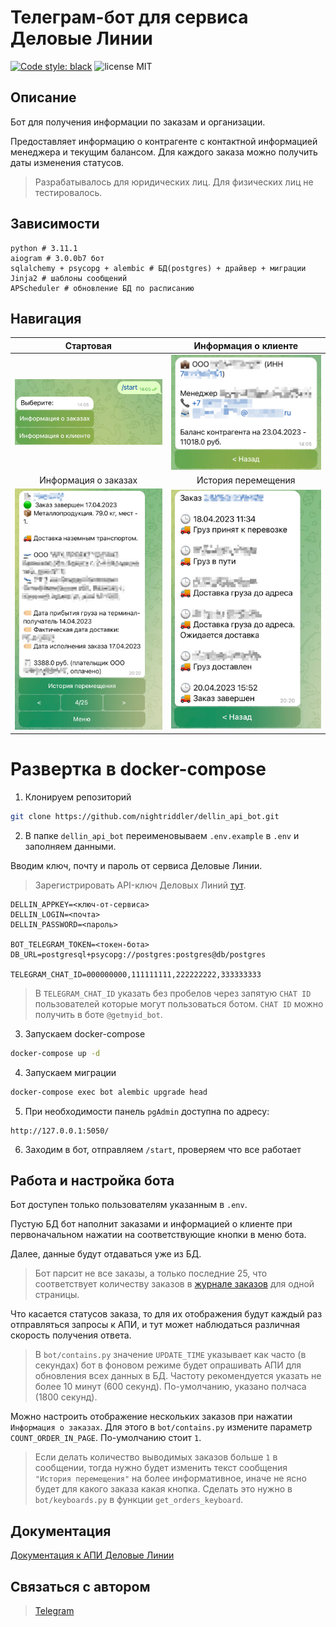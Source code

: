 # Телеграм-бот для сервиса Деловые Линии

[![Code style: black](https://img.shields.io/badge/code%20style-black-000000.svg)](https://github.com/psf/black)
![license MIT](https://img.shields.io/github/license/nightriddler/fastapi_realworld)

## Описание

Бот для получения информации по заказам и организации. 

Предоставляет информацию о контрагенте с контактной информацией менеджера и текущим балансом. Для каждого заказа можно получить даты изменения статусов.

>Разрабатывалось для юридических лиц. Для физических лиц не тестировалось. 

## Зависимости

```
python # 3.11.1
aiogram # 3.0.0b7 бот
sqlalchemy + psycopg + alembic # БД(postgres) + драйвер + миграции
Jinja2 # шаблоны сообщений
APScheduler # обновление БД по расписанию
```


## Навигация
 
| Стартовая | Информация о клиенте | 
| :---: | :---: | 
| <img src="image/start.png" alt="start" width="500"/> | <img src="image/counteragents.png" alt="counteragents" width="500"/> |
| Информация о заказах | История перемещения |
| <img src="image/order.png" alt="order" width="500"/> | <img src="image/history.png" alt="history" width="500"/> |

# Развертка в docker-compose

1. Клонируем репозиторий 

```bash
git clone https://github.com/nightriddler/dellin_api_bot.git
```

2. В папке `dellin_api_bot` переименовываем `.env.example` в `.env` и заполняем данными.

Вводим ключ, почту и пароль от сервиса Деловые Линии.

>Зарегистрировать API-ключ Деловых Линий [тут](https://dev.dellin.ru/registration/).

```
DELLIN_APPKEY=<ключ-от-сервиса>
DELLIN_LOGIN=<почта>
DELLIN_PASSWORD=<пароль>

BOT_TELEGRAM_TOKEN=<токен-бота>
DB_URL=postgresql+psycopg://postgres:postgres@db/postgres

TELEGRAM_CHAT_ID=000000000,111111111,222222222,333333333
```

>В `TELEGRAM_CHAT_ID` указать без пробелов через запятую `CHAT ID` пользователей которые могут пользоваться ботом. `CHAT ID` можно получить в боте `@getmyid_bot`.

3. Запускаем docker-compose

```bash
docker-compose up -d
```

4. Запускаем миграции 

```bash
docker-compose exec bot alembic upgrade head
```

5. При необходимости панель `pgAdmin` доступна по адресу:

```
http://127.0.0.1:5050/
```

6. Заходим в бот, отправляем `/start`, проверяем что все работает


## Работа и настройка бота

Бот доступен только пользователям указанным в `.env`.

Пустую БД бот наполнит заказами и информацией о клиенте при первоначальном нажатии на соответствующие кнопки в меню бота. 

Далее, данные будут отдаваться уже из БД. 

>Бот парсит не все заказы, а только последние 25, что соответствует количеству заказов в [журнале заказов](https://dev.dellin.ru/api/orders/search/) для одной страницы.  


Что касается статусов заказа, то для их отображения будут каждый раз отправляться запросы к АПИ, и тут может наблюдаться различная скорость получения ответа. 

>В `bot/contains.py` значение `UPDATE_TIME` указывает как часто (в секундах) бот в фоновом режиме будет опрашивать АПИ для обновления всех данных в БД. Частоту рекомендуется указать не более 10 минут (600 секунд). 
По-умолчанию, указано полчаса (1800 секунд).

Можно настроить отображение нескольких заказов при нажатии `Информация о заказах`. Для этого в `bot/contains.py` измените параметр `COUNT_ORDER_IN_PAGE`. По-умолчанию стоит `1`. 

>Если делать количество выводимых заказов больше `1` в сообщении, тогда нужно будет изменить текст сообщения  `"История перемещения"` на более информативное, иначе не ясно будет для какого заказа какая кнопка. Сделать это нужно в  `bot/keyboards.py` в функции `get_orders_keyboard`.


## Документация
[Документация к АПИ Деловые Линии](https://dev.dellin.ru/api/)


## Связаться с автором
>[Telegram](https://t.me/nightriddler)
